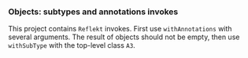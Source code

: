 ### Objects: subtypes and annotations invokes

This project contains `Reflekt` invokes. 
First use `withAnnotations` with several arguments. The result of objects should not be empty,
then use `withSubType` with the top-level class `A3`.
